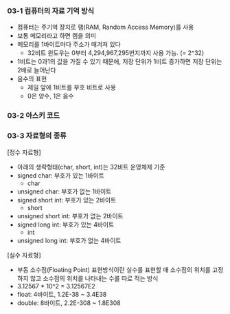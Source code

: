 ### 03-1 컴퓨터의 자료 기억 방식
- 컴퓨터는 주기억 장치로 램(RAM, Random Access Memory)를 사용
- 보통 메모리라고 하면 램을 의미
- 메모리를 1바이트마다 주소가 매겨져 있다
   - 32비트 윈도우는 0부터 4,294,967,295번지까지 사용 가능. (= 2^32)
- 1비트는 0과1의 값을 가질 수 있기 때문에, 저장 단위가 1비트 증가하면 저장 단위는 2배로 늘어난다
- 음수의 표현
   - 제일 앞에 1비트를 부호 비트로 사용
   - 0은 양수, 1은 음수

### 03-2 아스키 코드

### 03-3 자료형의 종류
[정수 자료형]
- 아래의 생략형태(char, short, int)는 32비트 운영체제 기준
- signed char: 부호가 있는 1바이트
   - char
- unsigned char: 부호가 없는 1바이트
- signed short int: 부호가 있는 2바이트
   - short
- unsigned short int: 부호가 없는 2바이트 
- signed long int: 부호가 있는 4바이트
   - int
- unsigned long int: 부호가 없는 4바이트

[실수 자료형]
- 부동 소수점(Floating Point) 표현방식이란 실수를 표현할 때 소수점의 위치를 고정하지 않고 소수점의 위치를 나타내는 수를 따로 적는 방식
- 3.12567 * 10^2 = 3.12567E2
- float: 4바이트, 1.2E-38 ~ 3.4E38
- double: 8바이트, 2.2E-308 ~ 1.8E308
